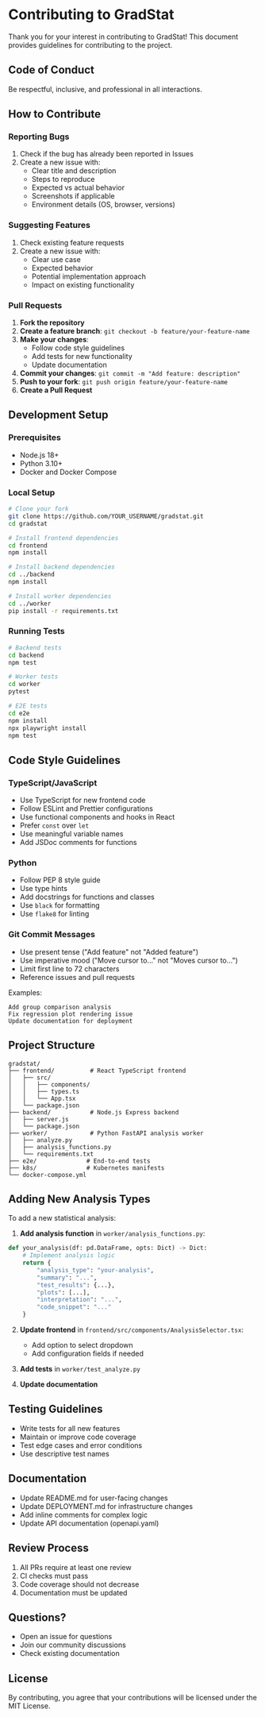 # Contributing to GradStat

Thank you for your interest in contributing to GradStat! This document provides guidelines for contributing to the project.

## Code of Conduct

Be respectful, inclusive, and professional in all interactions.

## How to Contribute

### Reporting Bugs

1. Check if the bug has already been reported in Issues
2. Create a new issue with:
   - Clear title and description
   - Steps to reproduce
   - Expected vs actual behavior
   - Screenshots if applicable
   - Environment details (OS, browser, versions)

### Suggesting Features

1. Check existing feature requests
2. Create a new issue with:
   - Clear use case
   - Expected behavior
   - Potential implementation approach
   - Impact on existing functionality

### Pull Requests

1. **Fork the repository**
2. **Create a feature branch**: `git checkout -b feature/your-feature-name`
3. **Make your changes**:
   - Follow code style guidelines
   - Add tests for new functionality
   - Update documentation
4. **Commit your changes**: `git commit -m "Add feature: description"`
5. **Push to your fork**: `git push origin feature/your-feature-name`
6. **Create a Pull Request**

## Development Setup

### Prerequisites

- Node.js 18+
- Python 3.10+
- Docker and Docker Compose

### Local Setup

```bash
# Clone your fork
git clone https://github.com/YOUR_USERNAME/gradstat.git
cd gradstat

# Install frontend dependencies
cd frontend
npm install

# Install backend dependencies
cd ../backend
npm install

# Install worker dependencies
cd ../worker
pip install -r requirements.txt
```

### Running Tests

```bash
# Backend tests
cd backend
npm test

# Worker tests
cd worker
pytest

# E2E tests
cd e2e
npm install
npx playwright install
npm test
```

## Code Style Guidelines

### TypeScript/JavaScript

- Use TypeScript for new frontend code
- Follow ESLint and Prettier configurations
- Use functional components and hooks in React
- Prefer `const` over `let`
- Use meaningful variable names
- Add JSDoc comments for functions

### Python

- Follow PEP 8 style guide
- Use type hints
- Add docstrings for functions and classes
- Use `black` for formatting
- Use `flake8` for linting

### Git Commit Messages

- Use present tense ("Add feature" not "Added feature")
- Use imperative mood ("Move cursor to..." not "Moves cursor to...")
- Limit first line to 72 characters
- Reference issues and pull requests

Examples:
```
Add group comparison analysis
Fix regression plot rendering issue
Update documentation for deployment
```

## Project Structure

```
gradstat/
├── frontend/          # React TypeScript frontend
│   ├── src/
│   │   ├── components/
│   │   ├── types.ts
│   │   └── App.tsx
│   └── package.json
├── backend/           # Node.js Express backend
│   ├── server.js
│   └── package.json
├── worker/            # Python FastAPI analysis worker
│   ├── analyze.py
│   ├── analysis_functions.py
│   └── requirements.txt
├── e2e/              # End-to-end tests
├── k8s/              # Kubernetes manifests
└── docker-compose.yml
```

## Adding New Analysis Types

To add a new statistical analysis:

1. **Add analysis function** in `worker/analysis_functions.py`:
```python
def your_analysis(df: pd.DataFrame, opts: Dict) -> Dict:
    # Implement analysis logic
    return {
        "analysis_type": "your-analysis",
        "summary": "...",
        "test_results": {...},
        "plots": [...],
        "interpretation": "...",
        "code_snippet": "..."
    }
```

2. **Update frontend** in `frontend/src/components/AnalysisSelector.tsx`:
   - Add option to select dropdown
   - Add configuration fields if needed

3. **Add tests** in `worker/test_analyze.py`

4. **Update documentation**

## Testing Guidelines

- Write tests for all new features
- Maintain or improve code coverage
- Test edge cases and error conditions
- Use descriptive test names

## Documentation

- Update README.md for user-facing changes
- Update DEPLOYMENT.md for infrastructure changes
- Add inline comments for complex logic
- Update API documentation (openapi.yaml)

## Review Process

1. All PRs require at least one review
2. CI checks must pass
3. Code coverage should not decrease
4. Documentation must be updated

## Questions?

- Open an issue for questions
- Join our community discussions
- Check existing documentation

## License

By contributing, you agree that your contributions will be licensed under the MIT License.

